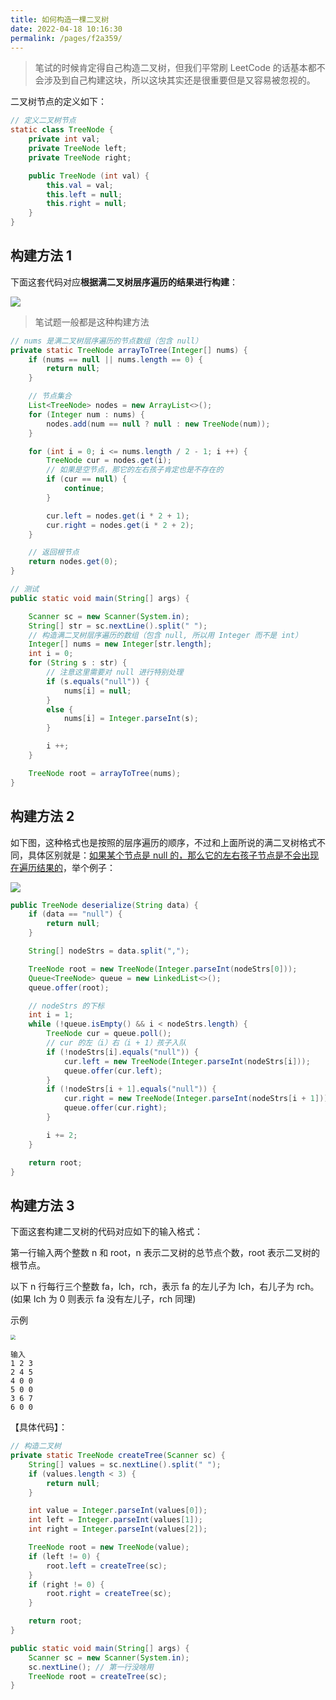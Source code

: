 ```yaml
---
title: 如何构造一棵二叉树
date: 2022-04-18 10:16:30
permalink: /pages/f2a359/
---
```

> 笔试的时候肯定得自己构造二叉树，但我们平常刷 LeetCode 的话基本都不会涉及到自己构建这块，所以这块其实还是很重要但是又容易被忽视的。

二叉树节点的定义如下：

```java
// 定义二叉树节点
static class TreeNode {
    private int val;
    private TreeNode left;
    private TreeNode right;

    public TreeNode (int val) {
        this.val = val;
        this.left = null;
        this.right = null;
    }
}
```

## 构建方法 1

下面这套代码对应**根据满二叉树层序遍历的结果进行构建**：

![](https://cs-wiki.oss-cn-shanghai.aliyuncs.com/img/20220420111704.png)

> 笔试题一般都是这种构建方法

```java
// nums 是满二叉树层序遍历的节点数组（包含 null）
private static TreeNode arrayToTree(Integer[] nums) {
    if (nums == null || nums.length == 0) {
        return null;
    }

    // 节点集合
    List<TreeNode> nodes = new ArrayList<>();
    for (Integer num : nums) {
        nodes.add(num == null ? null : new TreeNode(num));
    }

    for (int i = 0; i <= nums.length / 2 - 1; i ++) {
        TreeNode cur = nodes.get(i);
        // 如果是空节点，那它的左右孩子肯定也是不存在的
        if (cur == null) {
            continue;
        }

        cur.left = nodes.get(i * 2 + 1);
        cur.right = nodes.get(i * 2 + 2);
    }

    // 返回根节点
    return nodes.get(0);
}

// 测试
public static void main(String[] args) {

    Scanner sc = new Scanner(System.in);
    String[] str = sc.nextLine().split(" ");
    // 构造满二叉树层序遍历的数组（包含 null, 所以用 Integer 而不是 int）
    Integer[] nums = new Integer[str.length];
    int i = 0;
    for (String s : str) {
        // 注意这里需要对 null 进行特别处理
        if (s.equals("null")) {
            nums[i] = null;
        }
        else {
            nums[i] = Integer.parseInt(s);
        }

        i ++;
    }

    TreeNode root = arrayToTree(nums);
}
```

## 构建方法 2

如下图，这种格式也是按照的层序遍历的顺序，不过和上面所说的满二叉树格式不同，具体区别就是：<u>如果某个节点是 null 的，那么它的左右孩子节点是不会出现在遍历结果的</u>，举个例子：

![](https://cs-wiki.oss-cn-shanghai.aliyuncs.com/img/20220420113440.png)

```java
public TreeNode deserialize(String data) {
    if (data == "null") {
        return null;
    }

    String[] nodeStrs = data.split(",");

    TreeNode root = new TreeNode(Integer.parseInt(nodeStrs[0]));
    Queue<TreeNode> queue = new LinkedList<>();
    queue.offer(root);

    // nodeStrs 的下标
    int i = 1;
    while (!queue.isEmpty() && i < nodeStrs.length) {
        TreeNode cur = queue.poll();
        // cur 的左（i）右（i + 1）孩子入队
        if (!nodeStrs[i].equals("null")) {
            cur.left = new TreeNode(Integer.parseInt(nodeStrs[i]));
            queue.offer(cur.left);
        }
        if (!nodeStrs[i + 1].equals("null")) {
            cur.right = new TreeNode(Integer.parseInt(nodeStrs[i + 1]));
            queue.offer(cur.right);
        }

        i += 2;
    }

    return root;
}
```



## 构建方法 3

下面这套构建二叉树的代码对应如下的输入格式：

第一行输入两个整数 n 和 root，n 表示二叉树的总节点个数，root 表示二叉树的根节点。

以下 n 行每行三个整数 fa，lch，rch，表示 fa 的左儿子为 lch，右儿子为 rch。(如果 lch 为 0 则表示 fa 没有左儿子，rch 同理)

示例

<img src="https://cs-wiki.oss-cn-shanghai.aliyuncs.com/img/20220305103621.png" style="zoom:50%;" />

```
输入
1 2 3
2 4 5
4 0 0
5 0 0
3 6 7
6 0 0
```

【具体代码】：

```java
// 构造二叉树
private static TreeNode createTree(Scanner sc) {
    String[] values = sc.nextLine().split(" ");
    if (values.length < 3) {
        return null;
    }

    int value = Integer.parseInt(values[0]);
    int left = Integer.parseInt(values[1]);
    int right = Integer.parseInt(values[2]);

    TreeNode root = new TreeNode(value);
    if (left != 0) {
        root.left = createTree(sc);
    }
    if (right != 0) {
        root.right = createTree(sc);
    }

    return root;
}

public static void main(String[] args) {
    Scanner sc = new Scanner(System.in);
    sc.nextLine(); // 第一行没啥用
    TreeNode root = createTree(sc);
}
```

